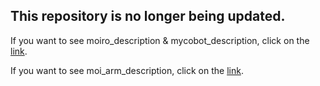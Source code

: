 ## This repository is no longer being updated.
If you want to see moiro_description & mycobot_description, click on the [link](https://github.com/MOIRO-KAIROS/moiro_description).

If you want to see moi_arm_description, click on the [link](https://github.com/MOIRO-KAIROS/moi_description).
